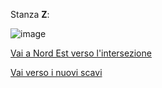 Stanza **Z**:

![image](resource:assets/images/page_old_dig_Z.png)

[Vai a Nord Est verso l'intersezione](page_old_dig_B3)

[Vai verso i nuovi scavi](page_old_dig_B3)